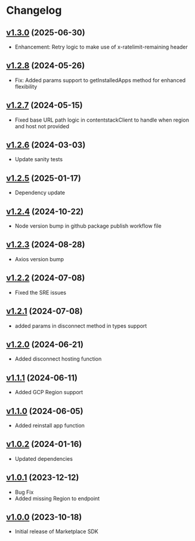 # Changelog
## [v1.3.0](https://github.com/contentstack/contentstack-marketplace-sdk/tree/v1.2.6) (2025-06-30)
 - Enhancement: Retry logic to make use of x-ratelimit-remaining header

## [v1.2.8](https://github.com/contentstack/contentstack-marketplace-sdk/tree/v1.2.6) (2024-05-26)
 - Fix: Added params support to getInstalledApps method for enhanced flexibility

## [v1.2.7](https://github.com/contentstack/contentstack-marketplace-sdk/tree/v1.2.6) (2024-05-15)
 - Fixed base URL path logic in contentstackClient to handle when region and host not provided

## [v1.2.6](https://github.com/contentstack/contentstack-marketplace-sdk/tree/v1.2.6) (2024-03-03)
 - Update sanity tests

## [v1.2.5](https://github.com/contentstack/contentstack-marketplace-sdk/tree/v1.2.5) (2025-01-17)
 - Dependency update
 
## [v1.2.4](https://github.com/contentstack/contentstack-marketplace-sdk/tree/v1.2.4) (2024-10-22)
 - Node version bump in github package publish workflow file

## [v1.2.3](https://github.com/contentstack/contentstack-marketplace-sdk/tree/v1.2.3) (2024-08-28)
 - Axios version bump

## [v1.2.2](https://github.com/contentstack/contentstack-marketplace-sdk/tree/v1.2.2) (2024-07-08)
 - Fixed the SRE issues

## [v1.2.1](https://github.com/contentstack/contentstack-marketplace-sdk/tree/v1.2.1) (2024-07-08)

 - added params in disconnect method in types support
 
## [v1.2.0](https://github.com/contentstack/contentstack-marketplace-sdk/tree/v1.2.0) (2024-06-21)
 - Added disconnect hosting function

## [v1.1.1](https://github.com/contentstack/contentstack-marketplace-sdk/tree/v1.1.1) (2024-06-11)
 - Added GCP Region support

## [v1.1.0](https://github.com/contentstack/contentstack-marketplace-sdk/tree/v1.1.0) (2024-06-05)
 - Added reinstall app function

## [v1.0.2](https://github.com/contentstack/contentstack-marketplace-sdk/tree/v1.0.2) (2024-01-16)
 - Updated dependencies

## [v1.0.1](https://github.com/contentstack/contentstack-marketplace-sdk/tree/v1.0.1) (2023-12-12)
 - Bug Fix
  - Added missing Region to endpoint

## [v1.0.0](https://github.com/contentstack/contentstack-marketplace-sdk/tree/v1.0.0) (2023-10-18)
 - Initial release of Marketplace SDK
